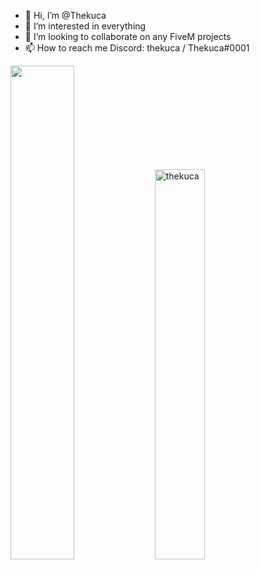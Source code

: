 - 👋 Hi, I’m @Thekuca
- 👀 I’m interested in everything
- 💞️ I’m looking to collaborate on any FiveM projects
- 📫 How to reach me Discord: thekuca / Thekuca#0001

<div align="left">
       <img width="45%" src="https://github-readme-stats.vercel.app/api?username=thekuca&layout=compact&theme=react&hide_border=true&show_icons=true"/></a>
       <img width="40%" src="https://github-readme-stats.vercel.app/api/top-langs?username=thekuca&show_icons=true&theme=react&layout=compact&hide_border=true" alt="thekuca" /> 
</div>

<!--START_SECTION:activity-->
<!--END_SECTION:activity-->
